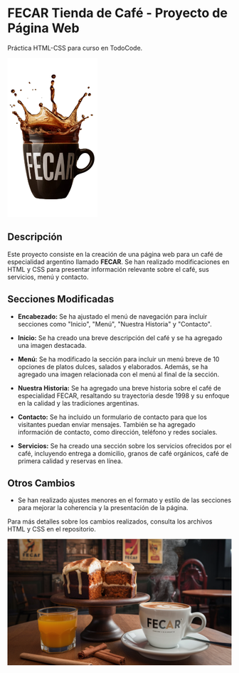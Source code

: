 # FECAR Tienda de Café - Proyecto de Página Web
Práctica HTML-CSS para curso en TodoCode.
<p align="left">
    <img src="img/about9b.png" alt="tasa de café" style="width: 40%;">
</p>

## Descripción

Este proyecto consiste en la creación de una página web para un café de especialidad argentino llamado **FECAR**. Se han realizado modificaciones en HTML y CSS para presentar información relevante sobre el café, sus servicios, menú y contacto.

## Secciones Modificadas

- **Encabezado:** Se ha ajustado el menú de navegación para incluir secciones como "Inicio", "Menú", "Nuestra Historia" y "Contacto".
  
- **Inicio:** Se ha creado una breve descripción del café y se ha agregado una imagen destacada.
  
- **Menú:** Se ha modificado la sección para incluir un menú breve de 10 opciones de platos dulces, salados y elaborados. Además, se ha agregado una imagen relacionada con el menú al final de la sección.
  
- **Nuestra Historia:** Se ha agregado una breve historia sobre el café de especialidad FECAR, resaltando su trayectoria desde 1998 y su enfoque en la calidad y las tradiciones argentinas.
  
- **Contacto:** Se ha incluido un formulario de contacto para que los visitantes puedan enviar mensajes. También se ha agregado información de contacto, como dirección, teléfono y redes sociales.
  
- **Servicios:** Se ha creado una sección sobre los servicios ofrecidos por el café, incluyendo entrega a domicilio, granos de café orgánicos, café de primera calidad y reservas en línea.

## Otros Cambios

- Se han realizado ajustes menores en el formato y estilo de las secciones para mejorar la coherencia y la presentación de la página.

Para más detalles sobre los cambios realizados, consulta los archivos HTML y CSS en el repositorio.

![imagen](img/carrot.png)
